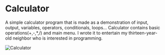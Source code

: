 # Calculator
 A simple calculator program that is made as a demonstration of input, output, variables, operators, conditionals, loops... Calculator contains basic operations(+,-,*,/) and main menu. I wrote it to entertain my thirteen-year-old neighbor who is interested in programming.

![Calculator](https://user-images.githubusercontent.com/53561957/69906154-35c4e980-13bf-11ea-90f5-49cd0782dd2a.gif)

